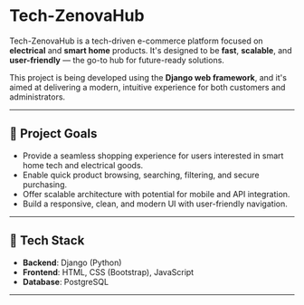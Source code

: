 # Tech-ZenovaHub

Tech-ZenovaHub is a tech-driven e-commerce platform focused on **electrical** and **smart home** products. It's designed to be **fast**, **scalable**, and **user-friendly** — the go-to hub for future-ready solutions.

This project is being developed using the **Django web framework**, and it's aimed at delivering a modern, intuitive experience for both customers and administrators.

---

## 🚀 Project Goals

- Provide a seamless shopping experience for users interested in smart home tech and electrical goods.
- Enable quick product browsing, searching, filtering, and secure purchasing.
- Offer scalable architecture with potential for mobile and API integration.
- Build a responsive, clean, and modern UI with user-friendly navigation.

---

## 🔧 Tech Stack

- **Backend**: Django (Python)
- **Frontend**: HTML, CSS (Bootstrap), JavaScript 
- **Database**: PostgreSQL

---